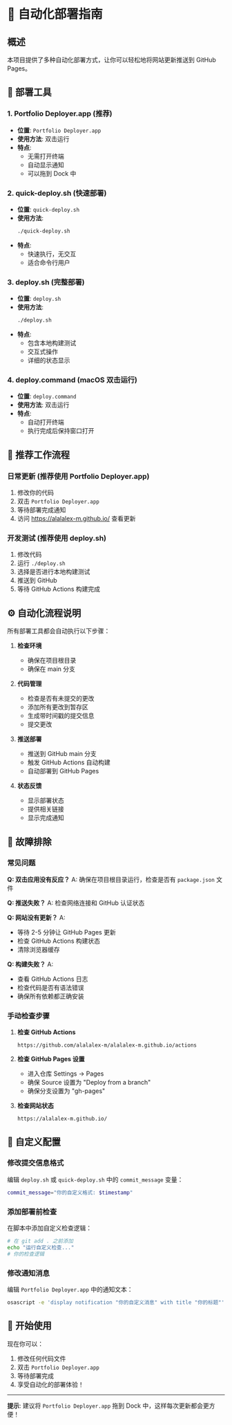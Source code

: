 # 🚀 自动化部署指南

## 概述

本项目提供了多种自动化部署方式，让你可以轻松地将网站更新推送到 GitHub Pages。

## 📁 部署工具

### 1. Portfolio Deployer.app (推荐)
- **位置**: `Portfolio Deployer.app`
- **使用方法**: 双击运行
- **特点**: 
  - 无需打开终端
  - 自动显示通知
  - 可以拖到 Dock 中

### 2. quick-deploy.sh (快速部署)
- **位置**: `quick-deploy.sh`
- **使用方法**: 
  ```bash
  ./quick-deploy.sh
  ```
- **特点**: 
  - 快速执行，无交互
  - 适合命令行用户

### 3. deploy.sh (完整部署)
- **位置**: `deploy.sh`
- **使用方法**: 
  ```bash
  ./deploy.sh
  ```
- **特点**: 
  - 包含本地构建测试
  - 交互式操作
  - 详细的状态显示

### 4. deploy.command (macOS 双击运行)
- **位置**: `deploy.command`
- **使用方法**: 双击运行
- **特点**: 
  - 自动打开终端
  - 执行完成后保持窗口打开

## 🎯 推荐工作流程

### 日常更新 (推荐使用 Portfolio Deployer.app)
1. 修改你的代码
2. 双击 `Portfolio Deployer.app`
3. 等待部署完成通知
4. 访问 https://alalalex-m.github.io/ 查看更新

### 开发测试 (推荐使用 deploy.sh)
1. 修改代码
2. 运行 `./deploy.sh`
3. 选择是否进行本地构建测试
4. 推送到 GitHub
5. 等待 GitHub Actions 构建完成

## ⚙️ 自动化流程说明

所有部署工具都会自动执行以下步骤：

1. **检查环境**
   - 确保在项目根目录
   - 确保在 main 分支

2. **代码管理**
   - 检查是否有未提交的更改
   - 添加所有更改到暂存区
   - 生成带时间戳的提交信息
   - 提交更改

3. **推送部署**
   - 推送到 GitHub main 分支
   - 触发 GitHub Actions 自动构建
   - 自动部署到 GitHub Pages

4. **状态反馈**
   - 显示部署状态
   - 提供相关链接
   - 显示完成通知

## 🔧 故障排除

### 常见问题

**Q: 双击应用没有反应？**
A: 确保在项目根目录运行，检查是否有 `package.json` 文件

**Q: 推送失败？**
A: 检查网络连接和 GitHub 认证状态

**Q: 网站没有更新？**
A: 
- 等待 2-5 分钟让 GitHub Pages 更新
- 检查 GitHub Actions 构建状态
- 清除浏览器缓存

**Q: 构建失败？**
A: 
- 查看 GitHub Actions 日志
- 检查代码是否有语法错误
- 确保所有依赖都正确安装

### 手动检查步骤

1. **检查 GitHub Actions**
   ```
   https://github.com/alalalex-m/alalalex-m.github.io/actions
   ```

2. **检查 GitHub Pages 设置**
   - 进入仓库 Settings → Pages
   - 确保 Source 设置为 "Deploy from a branch"
   - 确保分支设置为 "gh-pages"

3. **检查网站状态**
   ```
   https://alalalex-m.github.io/
   ```

## 📝 自定义配置

### 修改提交信息格式
编辑 `deploy.sh` 或 `quick-deploy.sh` 中的 `commit_message` 变量：

```bash
commit_message="你的自定义格式: $timestamp"
```

### 添加部署前检查
在脚本中添加自定义检查逻辑：

```bash
# 在 git add . 之前添加
echo "运行自定义检查..."
# 你的检查逻辑
```

### 修改通知消息
编辑 `Portfolio Deployer.app` 中的通知文本：

```bash
osascript -e 'display notification "你的自定义消息" with title "你的标题"'
```

## 🎉 开始使用

现在你可以：
1. 修改任何代码文件
2. 双击 `Portfolio Deployer.app`
3. 等待部署完成
4. 享受自动化的部署体验！

---

**提示**: 建议将 `Portfolio Deployer.app` 拖到 Dock 中，这样每次更新都会更方便！ 